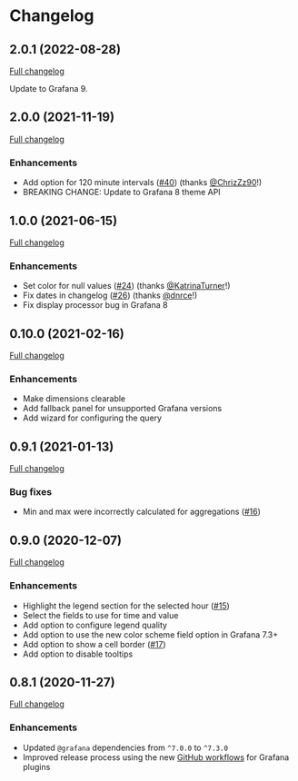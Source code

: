 # Changelog

## 2.0.1 (2022-08-28)

[Full changelog](https://github.com/marcusolsson/grafana-hourly-heatmap-panel/compare/v2.0.0...v2.0.1)

Update to Grafana 9.

## 2.0.0 (2021-11-19)

[Full changelog](https://github.com/marcusolsson/grafana-hourly-heatmap-panel/compare/v1.0.0...v2.0.0)

### Enhancements

- Add option for 120 minute intervals ([#40](https://github.com/marcusolsson/grafana-hourly-heatmap-panel/pull/40)) (thanks [@ChrizZz90](https://github.com/ChrizZz90)!)
- BREAKING CHANGE: Update to Grafana 8 theme API

## 1.0.0 (2021-06-15)

[Full changelog](https://github.com/marcusolsson/grafana-hourly-heatmap-panel/compare/v0.10.0...v1.0.0)

### Enhancements

- Set color for null values ([#24](https://github.com/marcusolsson/grafana-hourly-heatmap-panel/pull/24)) (thanks [@KatrinaTurner](https://github.com/KatrinaTurner)!)
- Fix dates in changelog ([#26](https://github.com/marcusolsson/grafana-hourly-heatmap-panel/pull/26)) (thanks [@dnrce](https://github.com/dnrce)!)
- Fix display processor bug in Grafana 8

## 0.10.0 (2021-02-16)

[Full changelog](https://github.com/marcusolsson/grafana-hourly-heatmap-panel/compare/v0.9.1...v0.10.0)

### Enhancements

- Make dimensions clearable
- Add fallback panel for unsupported Grafana versions
- Add wizard for configuring the query

## 0.9.1 (2021-01-13)

[Full changelog](https://github.com/marcusolsson/grafana-hourly-heatmap-panel/compare/v0.9.0...v0.9.1)

### Bug fixes

- Min and max were incorrectly calculated for aggregations ([#16](https://github.com/marcusolsson/grafana-hourly-heatmap-panel/issues/16))

## 0.9.0 (2020-12-07)

[Full changelog](https://github.com/marcusolsson/grafana-hourly-heatmap-panel/compare/v0.8.1...v0.9.0)

### Enhancements

- Highlight the legend section for the selected hour ([#15](https://github.com/marcusolsson/grafana-hourly-heatmap-panel/issues/15))
- Select the fields to use for time and value
- Add option to configure legend quality
- Add option to use the new color scheme field option in Grafana 7.3+
- Add option to show a cell border ([#17](https://github.com/marcusolsson/grafana-hourly-heatmap-panel/issues/17))
- Add option to disable tooltips

## 0.8.1 (2020-11-27)

[Full changelog](https://github.com/marcusolsson/grafana-hourly-heatmap-panel/compare/v0.8.0...v0.8.1)

### Enhancements

- Updated `@grafana` dependencies from `^7.0.0` to `^7.3.0`
- Improved release process using the new [GitHub workflows](https://github.com/grafana/plugin-workflows) for Grafana plugins
